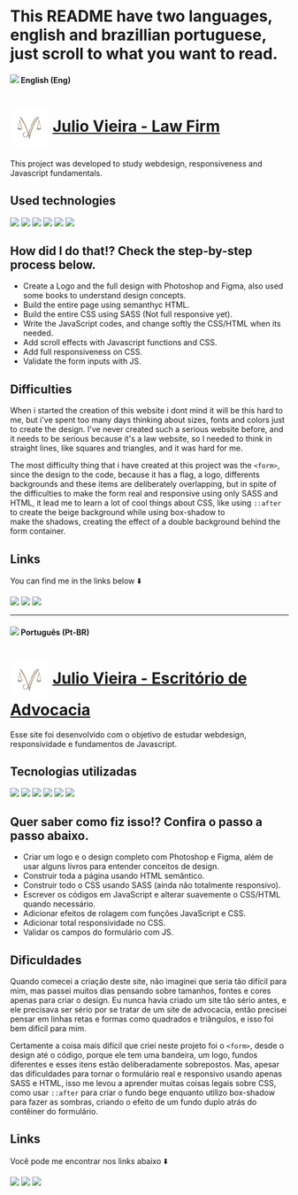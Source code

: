 
# This README have two languages, english and brazillian portuguese, just scroll to what you want to read.

#### <img src="https://cdn.jsdelivr.net/gh/hampusborgos/country-flags@main/svg/gb.svg" type="icon" width="30px"> English (Eng)

# <img src="assets/WebImages/Logo.png" type="icon" width="70px" align="center"> <a href="https://wendelfrancy.github.io/JV-Law/" target="_blank"> Julio Vieira - Law Firm </a> 

This project was developed to study webdesign, responsiveness and Javascript fundamentals.

## Used technologies
<div> 
  <img src="https://img.shields.io/badge/html5-%23E34F26.svg?style=for-the-badge&logo=html5&logoColor=white" target="_blank">
  <img src="https://img.shields.io/badge/css3-%231572B6.svg?style=for-the-badge&logo=css3&logoColor=white" target="_blank">
  <img src="https://img.shields.io/badge/SASS-hotpink.svg?style=for-the-badge&logo=SASS&logoColor=white" target="_blank">
  <img src="https://img.shields.io/badge/javascript-%23323330.svg?style=for-the-badge&logo=javascript&logoColor=%23F7DF1E" target="_blank">
  <img src="https://img.shields.io/badge/adobe%20photoshop-%2331A8FF.svg?style=for-the-badge&logo=adobe%20photoshop&logoColor=white" target="_blank">
  <img src="https://img.shields.io/badge/figma-%23F24E1E.svg?style=for-the-badge&logo=figma&logoColor=white" target="_blank">
</div>

## How did I do that!? Check the step-by-step process below.

* Create a Logo and the full design with Photoshop and Figma, also used some books to understand design concepts.
* Build the entire page using semanthyc HTML.
* Build the entire CSS using SASS (Not full responsive yet).
* Write the JavaScript codes, and change softly the CSS/HTML when its needed.
* Add scroll effects with Javascript functions and CSS.
* Add full responsiveness on CSS.
* Validate the form inputs with JS.

## Difficulties

When i started the creation of this website i dont mind it will be this hard to me, but i've spent too many days thinking about sizes, fonts and colors just to create the design.
I've never created such a serious website before, and it needs to be serious because it's a law website, so I needed to think in straight lines, like squares and triangles, and it was hard for me.

The most difficulty thing that i have created at this project was the `<form>`, since the design to the code, because it has a flag, a logo, differents backgrounds and these items are deliberately overlapping, but in spite of the difficulties to make the form real and responsive using only SASS and HTML, it lead me to learn a lot of cool things about CSS, like using `::after` to create the beige background while using box-shadow to make the shadows, creating the effect of a double background behind the form container.

## Links
You can find me in the links below ⬇️
<div>
  <a href="https://www.linkedin.com/in/wendel-francy/"><img src="https://img.shields.io/badge/linkedin-%230077B5.svg?style=for-the-badge&logo=linkedin&logoColor=white" target="_blank"></a> 
  <a href="mailto:contact@wendelfrancy.com"><img src="https://img.shields.io/badge/Gmail-D14836?style=for-the-badge&logo=gmail&logoColor=white" target="_blank"></a> 
  <a href="https://www.instagram.com/wendelfrancy"><img src="https://img.shields.io/badge/Instagram-%23E4405F.svg?style=for-the-badge&logo=Instagram&logoColor=white" target="_blank"></a> 
</div>

<hr>

#### <img src="https://cdn.jsdelivr.net/gh/hampusborgos/country-flags@main/svg/br.svg" type="icon" width="30px"> Português (Pt-BR)

# <img src="assets/WebImages/Logo.png" type="icon" width="70px" align="center"> <a href="https://wendelfrancy.github.io/JV-Law/" target="_blank"> Julio Vieira - Escritório de Advocacia </a>   

Esse site foi desenvolvido com o objetivo de estudar webdesign, responsividade e fundamentos de Javascript.

## Tecnologias utilizadas
<div> 
  <img src="https://img.shields.io/badge/html5-%23E34F26.svg?style=for-the-badge&logo=html5&logoColor=white" target="_blank">
  <img src="https://img.shields.io/badge/css3-%231572B6.svg?style=for-the-badge&logo=css3&logoColor=white" target="_blank">
  <img src="https://img.shields.io/badge/SASS-hotpink.svg?style=for-the-badge&logo=SASS&logoColor=white" target="_blank">
  <img src="https://img.shields.io/badge/javascript-%23323330.svg?style=for-the-badge&logo=javascript&logoColor=%23F7DF1E" target="_blank">
  <img src="https://img.shields.io/badge/adobe%20photoshop-%2331A8FF.svg?style=for-the-badge&logo=adobe%20photoshop&logoColor=white" target="_blank">
  <img src="https://img.shields.io/badge/figma-%23F24E1E.svg?style=for-the-badge&logo=figma&logoColor=white" target="_blank">
</div>

## Quer saber como fiz isso!? Confira o passo a passo abaixo.

* Criar um logo e o design completo com Photoshop e Figma, além de usar alguns livros para entender conceitos de design.
* Construir toda a página usando HTML semântico.
* Construir todo o CSS usando SASS (ainda não totalmente responsivo).
* Escrever os códigos em JavaScript e alterar suavemente o CSS/HTML quando necessário.
* Adicionar efeitos de rolagem com funções JavaScript e CSS.
* Adicionar total responsividade no CSS.
* Validar os campos do formulário com JS.

## Dificuldades

Quando comecei a criação deste site, não imaginei que seria tão difícil para mim, mas passei muitos dias pensando sobre tamanhos, fontes e cores apenas para criar o design. Eu nunca havia criado um site tão sério antes, e ele precisava ser sério por se tratar de um site de advocacia, então precisei pensar em linhas retas e formas como quadrados e triângulos, e isso foi bem difícil para mim.

Certamente a coisa mais difícil que criei neste projeto foi o `<form>`, desde o design até o código, porque ele tem uma bandeira, um logo, fundos diferentes e esses itens estão deliberadamente sobrepostos. Mas, apesar das dificuldades para tornar o formulário real e responsivo usando apenas SASS e HTML, isso me levou a aprender muitas coisas legais sobre CSS, como usar `::after` para criar o fundo bege enquanto utilizo box-shadow para fazer as sombras, criando o efeito de um fundo duplo atrás do contêiner do formulário.

## Links
Você pode me encontrar nos links abaixo ⬇️
<div>
  <a href="https://www.linkedin.com/in/wendel-francy/"><img src="https://img.shields.io/badge/linkedin-%230077B5.svg?style=for-the-badge&logo=linkedin&logoColor=white" target="_blank"></a> 
  <a href="mailto:contact@wendelfrancy.com"><img src="https://img.shields.io/badge/Gmail-D14836?style=for-the-badge&logo=gmail&logoColor=white" target="_blank"></a> 
  <a href="https://www.instagram.com/wendelfrancy"><img src="https://img.shields.io/badge/Instagram-%23E4405F.svg?style=for-the-badge&logo=Instagram&logoColor=white" target="_blank"></a> 
</div>

